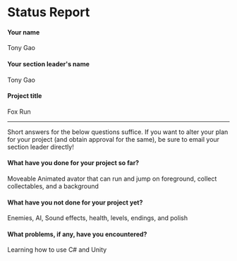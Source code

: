 # Status Report

#### Your name

Tony Gao

#### Your section leader's name

Tony Gao

#### Project title

Fox Run

***

Short answers for the below questions suffice. If you want to alter your plan for your project (and obtain approval for the same), be sure to email your section leader directly!

#### What have you done for your project so far?

Moveable Animated avator that can run and jump on foreground, collect collectables, and a background 

#### What have you not done for your project yet?

Enemies, AI, Sound effects, health, levels, endings, and polish

#### What problems, if any, have you encountered?

Learning how to use C# and Unity 
